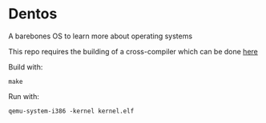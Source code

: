 # Dentos
A barebones OS to learn more about operating systems

This repo requires the building of a cross-compiler which can be done [here](https://wiki.osdev.org/GCC_Cross-Compiler)

Build with:
```
make
```

Run with:
```
qemu-system-i386 -kernel kernel.elf
```
